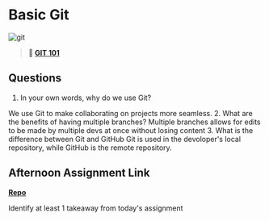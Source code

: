 # Basic Git

![git](https://git-scm.com/images/branching-illustration@2x.png)

> **📖 [GIT 101](https://codeworksacademy.com/fs-student-guide/resources/wk1/01-GIT)**

## Questions

1. In your own words, why do we use Git?

We use Git to make collaborating on projects more seamless. 
2. What are the benefits of having multiple branches?
Multiple branches allows for edits to be made by multiple devs at once without losing content
3. What is the difference between Git and GitHub
Git is used in the devoloper's local repository, while GitHub is the remote repository. 
## Afternoon Assignment Link

**[Repo](https://github.com/TobyComon/<ASSIGNMENT_REPO>)**

Identify at least 1 takeaway from today's assignment
